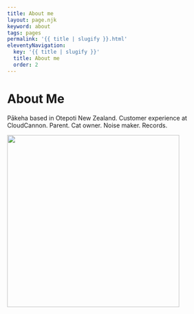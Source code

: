 ```yaml
---
title: About me
layout: page.njk
keyword: about
tags: pages
permalink: '{{ title | slugify }}.html'
eleventyNavigation:
  key: '{{ title | slugify }}'
  title: About me
  order: 2
---
```

# About Me

Pākeha based in Otepoti New Zealand. Customer experience at CloudCannon. Parent. Cat owner. Noise maker. Records.

<img src="/img/Chill-ape.jpeg" width="400" height="400" />